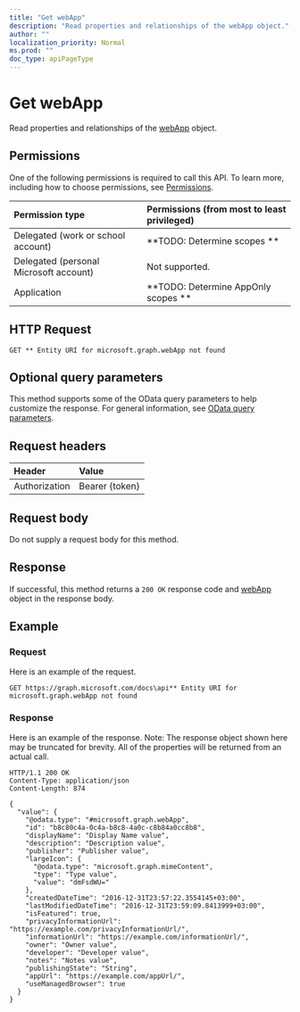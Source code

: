 ```yaml
---
title: "Get webApp"
description: "Read properties and relationships of the webApp object."
author: ""
localization_priority: Normal
ms.prod: ""
doc_type: apiPageType
---
```


# Get webApp

Read properties and relationships of the [webApp](../resources/webapp.md) object.

## Permissions
One of the following permissions is required to call this API. To learn more, including how to choose permissions, see [Permissions](/concepts/permissions-reference.md).

|Permission type|Permissions (from most to least privileged)|
|:---|:---|
|Delegated (work or school account)|**TODO: Determine scopes **|
|Delegated (personal Microsoft account)|Not supported.|
|Application|**TODO: Determine AppOnly scopes **|

## HTTP Request
<!-- {
  "blockType": "ignored"
}
-->
``` http
GET ** Entity URI for microsoft.graph.webApp not found
```

## Optional query parameters
This method supports some of the OData query parameters to help customize the response. For general information, see [OData query parameters](/graph/query-parameters).

## Request headers
|Header|Value|
|:---|:---|
|Authorization|Bearer {token}|

## Request body
Do not supply a request body for this method.

## Response
If successful, this method returns a `200 OK` response code and [webApp](../resources/webapp.md) object in the response body.

## Example

### Request
Here is an example of the request.
<!-- {
  "blockType": "request",
  "name": "get_webapp"
}
-->
``` http
GET https://graph.microsoft.com/docs\api** Entity URI for microsoft.graph.webApp not found
```

### Response
Here is an example of the response. Note: The response object shown here may be truncated for brevity. All of the properties will be returned from an actual call.
<!-- {
  "blockType": "response",
  "truncated": true,
  "@odata.type": "microsoft.graph.webApp"
}
-->
``` http
HTTP/1.1 200 OK
Content-Type: application/json
Content-Length: 874

{
  "value": {
    "@odata.type": "#microsoft.graph.webApp",
    "id": "b8c80c4a-0c4a-b8c8-4a0c-c8b84a0cc8b8",
    "displayName": "Display Name value",
    "description": "Description value",
    "publisher": "Publisher value",
    "largeIcon": {
      "@odata.type": "microsoft.graph.mimeContent",
      "type": "Type value",
      "value": "dmFsdWU="
    },
    "createdDateTime": "2016-12-31T23:57:22.3554145+03:00",
    "lastModifiedDateTime": "2016-12-31T23:59:09.8413999+03:00",
    "isFeatured": true,
    "privacyInformationUrl": "https://example.com/privacyInformationUrl/",
    "informationUrl": "https://example.com/informationUrl/",
    "owner": "Owner value",
    "developer": "Developer value",
    "notes": "Notes value",
    "publishingState": "String",
    "appUrl": "https://example.com/appUrl/",
    "useManagedBrowser": true
  }
}
```

